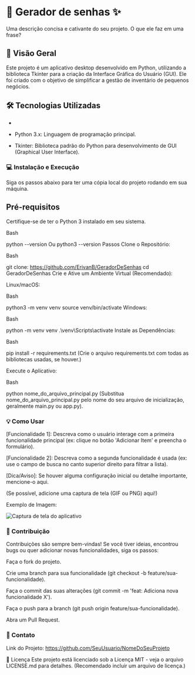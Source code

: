 # 🐍 Gerador de senhas ✨
Uma descrição concisa e cativante do seu projeto. O que ele faz em uma frase?

## 🌟 Visão Geral
Este projeto é um aplicativo desktop desenvolvido em Python, utilizando a biblioteca Tkinter para a criação da Interface Gráfica do Usuário (GUI). Ele foi criado com o objetivo de simplificar a gestão de inventário de pequenos negócios.

## 🛠️ Tecnologias Utilizadas
 *
  * Python 3.x: Linguagem de programação principal.

  * Tkinter: Biblioteca padrão do Python para desenvolvimento de GUI (Graphical User Interface).


### 💻 Instalação e Execução

  Siga os passos abaixo para ter uma cópia local do projeto rodando em sua máquina.

## Pré-requisitos
Certifique-se de ter o Python 3 instalado em seu sistema.

Bash

python --version
 Ou
python3 --version
Passos
Clone o Repositório:

Bash

git clone: https://github.com/ErivanB/GeradorDeSenhas
cd GeradorDeSenhas
Crie e Ative um Ambiente Virtual (Recomendado):

Linux/macOS:

Bash

python3 -m venv venv
source venv/bin/activate
Windows:

Bash

python -m venv venv
.\venv\Scripts\activate
Instale as Dependências:

Bash

pip install -r requirements.txt
(Crie o arquivo requirements.txt com todas as bibliotecas usadas, se houver.)

Execute o Aplicativo:

Bash

python nome_do_arquivo_principal.py
(Substitua nome_do_arquivo_principal.py pelo nome do seu arquivo de inicialização, geralmente main.py ou app.py).

### 💡 Como Usar
[Funcionalidade 1]: Descreva como o usuário interage com a primeira funcionalidade principal (ex: clique no botão 'Adicionar Item' e preencha o formulário).

[Funcionalidade 2]: Descreva como a segunda funcionalidade é usada (ex: use o campo de busca no canto superior direito para filtrar a lista).

[Dica/Aviso]: Se houver alguma configuração inicial ou detalhe importante, mencione-o aqui.

(Se possível, adicione uma captura de tela (GIF ou PNG) aqui!)

Exemplo de Imagem:

![Captura de tela do aplicativo](screenshots/app_screenshot.png)

### 🤝 Contribuição
Contribuições são sempre bem-vindas! Se você tiver ideias, encontrou bugs ou quer adicionar novas funcionalidades, siga os passos:

Faça o fork do projeto.

Crie uma branch para sua funcionalidade (git checkout -b feature/sua-funcionalidade).

Faça o commit das suas alterações (git commit -m 'feat: Adiciona nova funcionalidade X').

Faça o push para a branch (git push origin feature/sua-funcionalidade).

Abra um Pull Request.

### 📧 Contato


Link do Projeto: https://github.com/SeuUsuario/NomeDoSeuProjeto

📄 Licença
Este projeto está licenciado sob a Licença MIT - veja o arquivo LICENSE.md para detalhes. (Recomendado incluir um arquivo de licença.)

